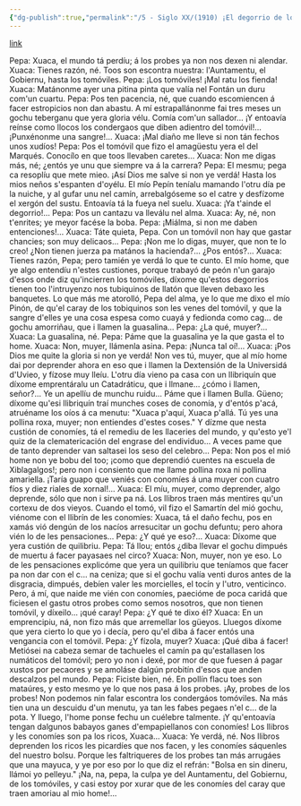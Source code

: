 ```yaml
---
{"dg-publish":true,"permalink":"/5 - Siglo XX/(1910) ¡El degorrio de los tomóviles!/","tags":["#Siglo_20","central","a1910","Ismael_Quiroga","escrito","Madrid","Oviedo","teatro"]}
---
```


[link](https://cosescelebres.blogspot.com/2024/09/anu-1910-el-degorrio-de-los-tomoviles.html)

Pepa: Xuaca, el mundo tá perdíu; á los probes ya non nos dexen ni alendar.
Xuaca: Tienes razón, né. Toos son escontra nuestra: l'Auntamentu, el Gobiernu, hasta los tomóviles.
Pepa: ¡Los tomóviles! ¡Mal ratu los fienda!
Xuaca: Matánonme ayer una pitina pinta que valía nel Fontán un duru com'un cuartu. 
Pepa: Pos ten pacencia, né, que cuando escomiencen á facer estropicios non dan abastu. A mí estrapallánonme fai tres meses un gochu teberganu que yera gloria vélu. Comía com'un sallador... ¡Y entoavía reínse como llocos los condergaos que diben adientro del tomóvil!... ¡Punxénonme una sangre!...
Xuaca: ¡Mal diaño me lleve si non tán fechos unos xudíos!
Pepa: Pos el tomóvil que fizo el amagüestu yera el del Marqués. Conocílo en que toos llevaben caretes...
Xuaca: Non me digas más, né; ¿entós ye unu que siempre va á la carrera?
Pepa: El mesmu; pega ca resoplíu que mete mieo. ¡Así Dios me salve si non ye verdá! Hasta los mios neños s'espanten d'oyélu. El mío Pepín teníalu mamando l'otru día pe la nuiche, y al gufar unu nel camín, arrebalgóseme so el catre y desfízome el xergón del sustu.
Entoavía tá la fueya nel suelu.
Xuaca: ¡Ya t'ainde el degorrio!...
Pepa: Pos un cantazu va lleválu nel alma.
Xuaca: Ay, né, non t'enrites; ye meyor facése la boba.
Pepa: ¡Miálma, si non me daben entenciones!...
Xuaca: Táte quieta, Pepa. Con un tomóvil non hay que gastar chancies; son muy delicaos...
Pepa: ¡Non me lo digas, muyer, que non te lo creo! ¿Non tienen juerza pa matános la hacienda?... ¿Pos entós?...
Xuaca: Tienes razón, Pepa; pero tamién ye verdá lo que te cunto. El mío home, que ye algo entendíu n'estes custiones, porque trabayó de peón n'un garajo d'esos onde diz qu'incierren los tomóviles, díxome qu'estos degorrios tienen too l'intruyenzo nos tubiquinos de llatón que lleven debaxo les banquetes. Lo que más me atorolló, Pepa del alma, ye lo que me dixo el mío Pinón, de qu'el caray de los tobiquinos son les venes del tomóvil, y que la sangre d'elles ye una cosa espesa como cuayá y fedionda como cag... de gochu amorriñau, que i llamen la guasalina...
Pepa: ¿La qué, muyer?...
Xuaca: La guasalina, né.
Pepa: Páme que la guasalina ye la que gasta el to home.
Xuaca: Non, muyer, llámenla asina.
Pepa: ¡Nunca tal oí!...
Xuaca: ¡Pos Dios me quite la gloria si non ye verdá! Non ves tú, muyer, que al mío home dai por deprender ahora en eso que i llamen la Dextensión de la Universidá d'Uvieo, y fízose muy lleíu. L'otru día vieno pa casa con un llibriquín que díxome emprentáralu un Catadráticu, que i llmane... ¿cómo i llamen, señor?... Ye un apellíu de munchu ruidu... Páme que i llamen Bulla. Güeno; díxome qu'esi llibriquín traí munches coses de conomía, y d'entós p'acá, atruéname los oíos á ca menutu: "Xuaca p'aquí, Xuaca p'allá. Tú yes una pollina roxa, muyer; non entiendes d'estes coses." Y dízme que nesta custión de conomíes, tá el remediu de les llaceries del mundo, y qu'esto ye'l quiz de la clematericación del engrase del endividuo... A veces pame que de tanto deprender van saltasei los seso del celebro...
Pepa: Non pos el mió home non ye bobu del too; ¡como que deprendió cuentes na escuela de Xiblagalgos!; pero non i consiento que me llame pollina roxa ni pollina amariella. ¡Taría guapo que veniés con conomíes á una muyer con cuatro fíos y diez riales de xornal!...
Xuaca: El míu, muyer, como deprender, algo deprende, sólo que non i sirve pa ná. Los llibros traen más mentires qu'un cortexu de dos vieyos. Cuando el tomó, vil fizo el Samartín del mió gochu, viénome con el llibrín de les conomíes: Xuaca, tá el daño fechu, pos en xamás vió dengún de los nacíos arresucitar un gochu defuntu; pero ahora vién lo de les pensaciones...
Pepa: ¿Y qué ye eso?...
Xuaca: Díxome que yera custión de quilibriu.
Pepa: Tá llou; entós ¿diba llevar el gochu dimpués de muertu á facer payasaes nel circo?
Xuaca: Non, muyer, non ye eso. Lo de les pensaciones explicóme que yera un quilibriu que teníamos que facer pa non dar con el c... na ceniza; que si el gochu valía venti duros antes de la disgracia, dimpués, debíen valer les morcielles, el tocín y l'utro, venticinco. Pero, á mí, que naide me vién con conomíes, paecióme de poca caridá que ficiesen el gastu otros probes como semos nosotros, que non tienen tomóvil, y díxeilo... ¡qué caray!
Pepa: ¿Y qué te dixo él?
Xuaca: En un emprencipiu, ná, non fizo más que arremellar los güeyos. Lluegos díxome que yera cierto lo que yo i decía, pero qu'el diba á facer entós una vengancia con el tomóvil.
Pepa: ¿Y fízola, muyer?
Xuaca: ¡Qué diba á facer! Metiósei na cabeza semar de tachueles el camín pa qu'estallasen los numáticos del tomóvil; pero yo non i dexé, por mor de que fuesen á pagar xustos por pecaores y se amoláse dalgún probitín d'esos que anden descalzos pel mundo.
Pepa: Ficiste bien, né. En pollín flacu toes son mataúres, y esto mesmo ye lo que nos pasa á los probes. ¡Ay, probes de los probes! Non podemos nin falar escontra los condergáos tomóviles. Na más tien una un descuidu d'un menutu, ya tan les fabes pegaes n'el c... de la pota. Y lluego, l'home ponse fechu un cuélebre talmente. ¡Y qu'entoavía tengan dalgunos babayos ganes d'empapiellanos con conomíes! Los llibros y les conomíes son pa los ricos, Xuaca...
Xuaca: Ye verdá, né. Nos llibros deprenden los ricos les picardíes que nos facen, y les conomíes sáquenles del nuestro bolsu. Porque les faltriqueres de los probes tan más arrugáes que una mayuca, y ye por eso por lo que diz el refrán: "Bolsa en sin dineru, llámoi yo pelleyu." ¡Na, na, pepa, la culpa ye del Auntamentu, del Gobiernu, de los tomóviles, y casi estoy por xurar que de les conomíes del caray que traen amoriau al mio home!...
